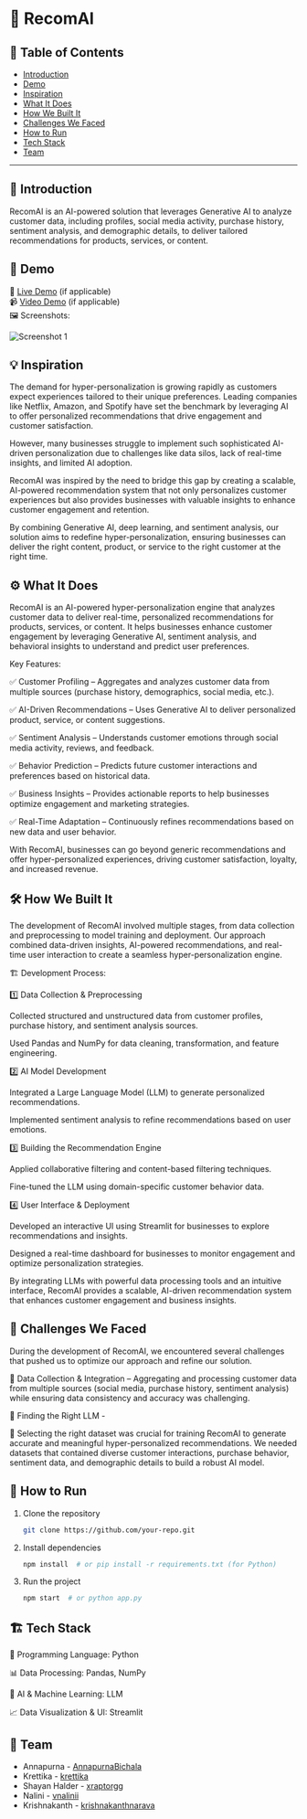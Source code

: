 # 🚀 RecomAI

## 📌 Table of Contents
- [Introduction](#introduction)
- [Demo](#demo)
- [Inspiration](#inspiration)
- [What It Does](#what-it-does)
- [How We Built It](#how-we-built-it)
- [Challenges We Faced](#challenges-we-faced)
- [How to Run](#how-to-run)
- [Tech Stack](#tech-stack)
- [Team](#team)

---

## 🎯 Introduction
RecomAI is an AI-powered solution that leverages Generative AI to analyze customer data, including profiles, social media activity, purchase history, sentiment analysis, and demographic details, to deliver tailored recommendations for products, services, or content.

## 🎥 Demo
🔗 [Live Demo](#) (if applicable)  
📹 [Video Demo](#) (if applicable)  
🖼️ Screenshots:

![Screenshot 1](link-to-image)

## 💡 Inspiration
The demand for hyper-personalization is growing rapidly as customers expect experiences tailored to their unique preferences. Leading companies like Netflix, Amazon, and Spotify have set the benchmark by leveraging AI to offer personalized recommendations that drive engagement and customer satisfaction.

However, many businesses struggle to implement such sophisticated AI-driven personalization due to challenges like data silos, lack of real-time insights, and limited AI adoption.

RecomAI was inspired by the need to bridge this gap by creating a scalable, AI-powered recommendation system that not only personalizes customer experiences but also provides businesses with valuable insights to enhance customer engagement and retention.

By combining Generative AI, deep learning, and sentiment analysis, our solution aims to redefine hyper-personalization, ensuring businesses can deliver the right content, product, or service to the right customer at the right time.

## ⚙️ What It Does
RecomAI is an AI-powered hyper-personalization engine that analyzes customer data to deliver real-time, personalized recommendations for products, services, or content. It helps businesses enhance customer engagement by leveraging Generative AI, sentiment analysis, and behavioral insights to understand and predict user preferences.

Key Features:

✅ Customer Profiling – Aggregates and analyzes customer data from multiple sources (purchase history, demographics, social media, etc.).

✅ AI-Driven Recommendations – Uses Generative AI to deliver personalized product, service, or content suggestions.

✅ Sentiment Analysis – Understands customer emotions through social media activity, reviews, and feedback.

✅ Behavior Prediction – Predicts future customer interactions and preferences based on historical data.

✅ Business Insights – Provides actionable reports to help businesses optimize engagement and marketing strategies.

✅ Real-Time Adaptation – Continuously refines recommendations based on new data and user behavior.


With RecomAI, businesses can go beyond generic recommendations and offer hyper-personalized experiences, driving customer satisfaction, loyalty, and increased revenue.

## 🛠️ How We Built It
The development of RecomAI involved multiple stages, from data collection and preprocessing to model training and deployment. Our approach combined data-driven insights, AI-powered recommendations, and real-time user interaction to create a seamless hyper-personalization engine.

🏗 Development Process:

1️⃣ Data Collection & Preprocessing

Collected structured and unstructured data from customer profiles, purchase history, and sentiment analysis sources.

Used Pandas and NumPy for data cleaning, transformation, and feature engineering.

2️⃣ AI Model Development

Integrated a Large Language Model (LLM) to generate personalized recommendations.

Implemented sentiment analysis to refine recommendations based on user emotions.

3️⃣ Building the Recommendation Engine

Applied collaborative filtering and content-based filtering techniques.

Fine-tuned the LLM using domain-specific customer behavior data.

4️⃣ User Interface & Deployment

Developed an interactive UI using Streamlit for businesses to explore recommendations and insights.

Designed a real-time dashboard for businesses to monitor engagement and optimize personalization strategies.

By integrating LLMs with powerful data processing tools and an intuitive interface, RecomAI provides a scalable, AI-driven recommendation system that enhances customer engagement and business insights.

## 🚧 Challenges We Faced
During the development of RecomAI, we encountered several challenges that pushed us to optimize our approach and refine our solution.

🔹 Data Collection & Integration – Aggregating and processing customer data from multiple sources (social media, purchase history, sentiment analysis) while ensuring data consistency and accuracy was challenging.

🔹 Finding the Right LLM - 

🔹 Selecting the right dataset was crucial for training RecomAI to generate accurate and meaningful hyper-personalized recommendations. We needed datasets that contained diverse customer interactions, purchase behavior, sentiment data, and demographic details to build a robust AI model.


## 🏃 How to Run
1. Clone the repository  
   ```sh
   git clone https://github.com/your-repo.git
   ```
2. Install dependencies  
   ```sh
   npm install  # or pip install -r requirements.txt (for Python)
   ```
3. Run the project  
   ```sh
   npm start  # or python app.py
   ```

## 🏗️ Tech Stack

🚀 Programming Language: Python

📊 Data Processing: Pandas, NumPy

🧠 AI & Machine Learning: LLM

📈 Data Visualization & UI: Streamlit

## 👥 Team
- Annapurna - [AnnapurnaBichala](#)
- Krettika - [krettika](#)
- Shayan Halder - [xraptorgg](#)
- Nalini - [vnalinii](#)
- Krishnakanth - [krishnakanthnarava](#)
